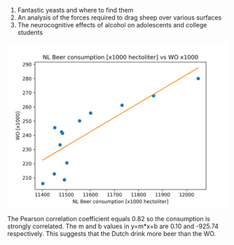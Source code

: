 1. Fantastic yeasts and where to find them
2. An analysis of the forces required to drag sheep over various surfaces
3. The neurocognitive effects of alcohol on adolescents and college students 

![ Examination of Correlation of NL Beer and WO Beer Consumption ](output.png)

The Pearson correlation coefficient equals 0.82 so the consumption is strongly correlated. The m and b values in y=m*x+b are 0.10 and -925.74 respectively. This suggests that the Dutch drink more beer than the WO. 